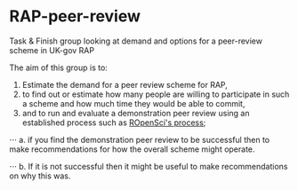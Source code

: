# RAP-peer-review

Task &amp; Finish group looking at demand and options for a peer-review scheme in UK-gov RAP

The aim of this group is to:
1.	Estimate the demand for a peer review scheme for RAP,
2.	to find out or estimate how many people are willing to participate in such a scheme and how much time they would be able to commit,
3.	and to run and evaluate a demonstration peer review using an established process such as [ROpenSci's process](https://devguide.ropensci.org/policies.html);

⋅⋅⋅ a.	if you find the demonstration peer review to be successful then to make recommendations for how the overall scheme might operate.

⋅⋅⋅ b.	If it is not successful then it might be useful to make recommendations on why this was.
